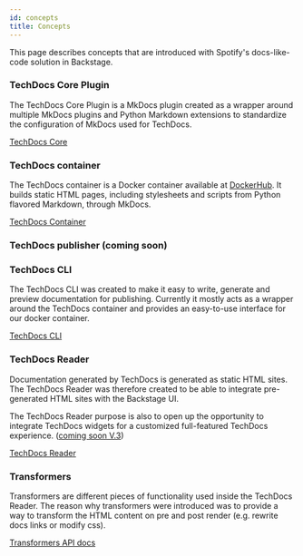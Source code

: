 ```yaml
---
id: concepts
title: Concepts
---
```


This page describes concepts that are introduced with Spotify's docs-like-code
solution in Backstage.

### TechDocs Core Plugin

The TechDocs Core Plugin is a MkDocs plugin created as a wrapper around multiple
MkDocs plugins and Python Markdown extensions to standardize the configuration
of MkDocs used for TechDocs.

[TechDocs Core](https://github.com/spotify/backstage/blob/master/packages/techdocs-container/techdocs-core/README.md)

### TechDocs container

The TechDocs container is a Docker container available at
[DockerHub](https://hub.docker.com/r/spotify/techdocs). It builds static HTML
pages, including stylesheets and scripts from Python flavored Markdown, through
MkDocs.

[TechDocs Container](https://github.com/spotify/backstage/blob/master/packages/techdocs-container/README.md)

### TechDocs publisher (coming soon)

### TechDocs CLI

The TechDocs CLI was created to make it easy to write, generate and preview
documentation for publishing. Currently it mostly acts as a wrapper around the
TechDocs container and provides an easy-to-use interface for our docker
container.

[TechDocs CLI](https://github.com/spotify/backstage/blob/master/packages/techdocs-cli/README.md)

### TechDocs Reader

Documentation generated by TechDocs is generated as static HTML sites. The
TechDocs Reader was therefore created to be able to integrate pre-generated HTML
sites with the Backstage UI.

The TechDocs Reader purpose is also to open up the opportunity to integrate
TechDocs widgets for a customized full-featured TechDocs experience.
([coming soon V.3](./README.md#project-roadmap))

[TechDocs Reader](https://github.com/spotify/backstage/blob/master/plugins/techdocs/src/reader/README.md)

### Transformers

Transformers are different pieces of functionality used inside the TechDocs
Reader. The reason why transformers were introduced was to provide a way to
transform the HTML content on pre and post render (e.g. rewrite docs links or
modify css).

[Transformers API docs](https://github.com/spotify/backstage/blob/master/plugins/techdocs/src/reader/transformers/README.md)
